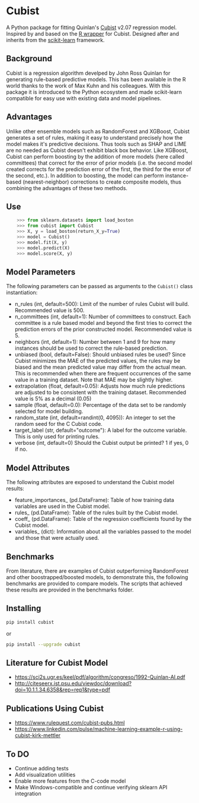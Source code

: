 # Cubist

A Python package for fitting Quinlan's [Cubist](https://www.rulequest.com/cubist-unix.html) v2.07 regression model. Inspired by and based on the [R wrapper](https://github.com/topepo/Cubist) for Cubist. Designed after and inherits from the [scikit-learn](https://scikit-learn.org/stable/) framework.

## Background
Cubist is a regression algorithm develped by John Ross Quinlan for generating rule-based predictive models. This has been available in the R world thanks to the work of Max Kuhn and his colleagues. With this package it is introduced to the Python ecosystem and made scikit-learn compatible for easy use with existing data and model pipelines.

## Advantages
Unlike other ensemble models such as RandomForest and XGBoost, Cubist generates a set of rules, making it easy to understand precisely how the model makes it's predictive decisions. Thus tools such as SHAP and LIME are no needed as Cubist doesn't exhibit black box behavior. Like XGBoost, Cubist can perform boosting by the addition of more models (here called committees) that correct for the error of prior models (i.e. the second model created corrects for the prediction error of the first, the third for the error of the second, etc.). In addition to boosting, the model can perform instance-based (nearest-neighbor) corrections to create composite models, thus combining the advantages of these two methods.

## Use
```python
    >>> from sklearn.datasets import load_boston
    >>> from cubist import Cubist
    >>> X, y = load_boston(return_X_y=True)
    >>> model = Cubist()
    >>> model.fit(X, y)
    >>> model.predict(X)
    >>> model.score(X, y)
```

## Model Parameters
The following parameters can be passed as arguments to the ```Cubist()``` class instantiation:
- n_rules (int, default=500): Limit of the number of rules Cubist will build. Recommended value is 500.
- n_committees (int, default=1): Number of committees to construct. Each committee is a rule based model and beyond the first tries to correct the prediction errors of the prior constructed model. Recommended value is 5.
- neighbors (int, default=1): Number between 1 and 9 for how many instances should be used to correct the rule-based prediction.
- unbiased (bool, default=False): Should unbiased rules be used? Since Cubist minimizes the MAE of the 
        predicted values, the rules may be biased and the mean predicted value may differ from the actual mean. This is recommended when there are frequent occurrences of the same value in a training dataset. Note that MAE may be slightly higher.
- extrapolation (float, default=0.05): Adjusts how much rule predictions are adjusted to be consistent with the training dataset. Recommended value is 5% as a decimal (0.05)
- sample (float, default=0.0): Percentage of the data set to be randomly selected for model building.
- random_state (int, default=randint(0, 4095)): An integer to set the random seed for the C Cubist code.
- target_label (str, default="outcome"): A label for the outcome variable. This is only used for printing rules.
- verbose (int, default=0) Should the Cubist output be printed? 1 if yes, 0 if no.

## Model Attributes
The following attributes are exposed to understand the Cubist model results:
- feature_importances_ (pd.DataFrame): Table of how training data variables are used in the Cubist model.
- rules_ (pd.DataFrame): Table of the rules built by the Cubist model.
- coeff_ (pd.DataFrame): Table of the regression coefficients found by the Cubist model.
- variables_ (dict): Information about all the variables passed to the model and those that were actually used.

## Benchmarks
From literature, there are examples of Cubist outperforming RandomForest and other boostrapped/boosted models, to demonstrate this, the following benchmarks are provided to compare models. The scripts that achieved these results are provided in the benchmarks folder.


## Installing 
```bash
pip install cubist
```
or
```bash
pip install --upgrade cubist
```

## Literature for Cubist Model
- https://sci2s.ugr.es/keel/pdf/algorithm/congreso/1992-Quinlan-AI.pdf
- http://citeseerx.ist.psu.edu/viewdoc/download?doi=10.1.1.34.6358&rep=rep1&type=pdf

## Publications Using Cubist
- https://www.rulequest.com/cubist-pubs.html
- https://www.linkedin.com/pulse/machine-learning-example-r-using-cubist-kirk-mettler

## To DO
- Continue adding tests
- Add visualization utilities
- Enable more features from the C-code model
- Make Windows-compatible and continue verifying sklearn API integration